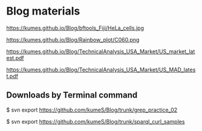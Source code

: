 # Blog materials

https://kumes.github.io/Blog/bftools_Fiji/HeLa_cells.jpg

https://kumes.github.io/Blog/Rainbow_plot/C060.png


https://kumes.github.io/Blog/TechnicalAnalysis_USA_Market/US_market_latest.pdf

https://kumes.github.io/Blog/TechnicalAnalysis_USA_Market/US_MAD_latest.pdf

## Downloads by Terminal command

$ svn export  https://github.com/kumeS/Blog/trunk/grep_practice_02

$ svn export  https://github.com/kumeS/Blog/trunk/sparql_curl_samples

